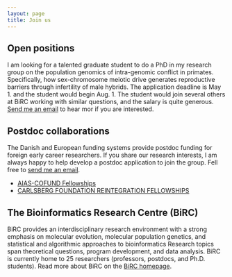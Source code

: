 ```yaml
---
layout: page
title: Join us
---
```


## Open positions

I am looking for a talented graduate student to do a PhD in my research group on the population genomics of intra-genomic conflict in primates. Specifically, how sex-chromosome meiotic drive generates reproductive barriers through infertility of male hybrids. The application deadline is May 1. and the student would begin Aug. 1. The student would join several others at BiRC working with similar questions, and the salary is quite generous. [Send me an email](mailto:kaspermunch@birc.au.dk) to hear mor if you are interested.

## Postdoc collaborations

The Danish and European funding systems provide postdoc funding for foreign early career researchers. If you share our research interests, I am always happy to help develop a postdoc application to join the group. Fell free to [send me an email](mailto:kaspermunch@birc.au.dk).


- [AIAS-COFUND Fellowships](https://aias.au.dk/opportunities-at-aias/aiasfellowships/aias-cofund-fellowships)
- [CARLSBERG FOUNDATION REINTEGRATION FELLOWSHIPS](https://www.carlsbergfondet.dk/en/Applicant/Apply/Call-and-Guidelines/Reintegration-Fellowships)


## The Bioinformatics Research Centre (BiRC)

BiRC provides an interdisciplinary research environment with a strong emphasis on molecular evolution, molecular population genetics, and statistical and algorithmic approaches to bioinformatics Research topics span theoretical questions, program development, and data analysis. BiRC is currently home to 25 researchers (professors, postdocs, and Ph.D. students). Read more about BiRC on the [BiRC homepage](https://birc.au.dk).


